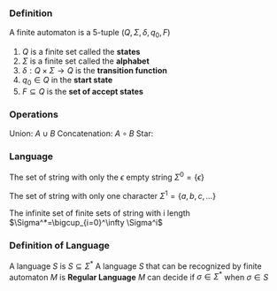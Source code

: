 
### Definition
A finite automaton is a 5-tuple $(Q,\Sigma,\delta, q_{0},F)$
1. $Q$ is a finite set called the **states**
2. $\Sigma$ is a finite set called the **alphabet**
3. $\delta:Q\times \Sigma\to Q$ is the **transition function**
4. $q_{0}\in Q$ in the **start state**
5. $F\subseteq Q$ is the **set of accept states**

### Operations
Union: $A\cup B$
Concatenation: $A\circ B$
Star:

### Language
The set of string with only the $\epsilon$ empty string 
$\Sigma^0=\{\epsilon\}$ 

The set of string with only one character
$\Sigma^1=\{a, b, c, \dots\}$ 

The infinite set of finite sets of string with i length
$\Sigma^*=\bigcup_{i=0}^\infty \Sigma^i$

### Definition of Language
A language $S$ is $S\subseteq \Sigma^*$
A language $S$ that can be recognized by finite automaton $M$ is **Regular Language**
$M$ can decide  if $\sigma \in \Sigma^*$ when $\sigma \in S$ 
